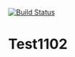 [![Build Status](https://app.travis-ci.com/LebedevIlyaG/Test1102.svg?branch=newBranch)](https://app.travis-ci.com/LebedevIlyaG/Test1102)

# Test1102

